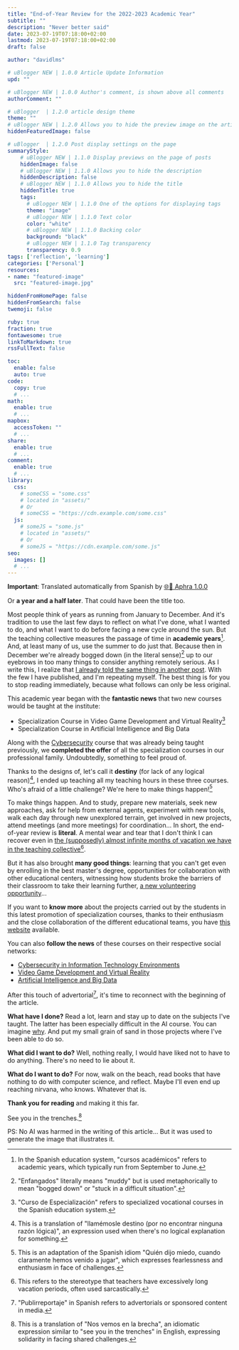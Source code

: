 ```yaml
---
title: "End-of-Year Review for the 2022-2023 Academic Year"
subtitle: ""
description: "Never better said"
date: 2023-07-19T07:18:00+02:00
lastmod: 2023-07-19T07:18:00+02:00
draft: false

author: "davidlms"

# uBlogger NEW | 1.0.0 Article Update Information
upd: ""

# uBlogger NEW | 1.0.0 Author's comment, is shown above all comments
authorComment: ""

# uBlogger  | 1.2.0 article design theme
theme: ""
# uBlogger NEW | 1.2.0 Allows you to hide the preview image on the article page
hiddenFeaturedImage: false

# uBlogger  | 1.2.0 Post display settings on the page
summaryStyle:
    # uBlogger NEW | 1.1.0 Display previews on the page of posts
    hiddenImage: false
    # uBlogger NEW | 1.1.0 Allows you to hide the description
    hiddenDescription: false
    # uBlogger NEW | 1.1.0 Allows you to hide the title
    hiddenTitle: true
    tags:
      # uBlogger NEW | 1.1.0 One of the options for displaying tags
      theme: "image"
      # uBlogger NEW | 1.1.0 Text color
      color: "white"
      # uBlogger NEW | 1.1.0 Backing color
      background: "black"
      # uBlogger NEW | 1.1.0 Tag transparency
      transparency: 0.9
tags: ['reflection', 'learning']
categories: ['Personal']
resources:
- name: "featured-image"
  src: "featured-image.jpg"

hiddenFromHomePage: false
hiddenFromSearch: false
twemoji: false

ruby: true
fraction: true
fontawesome: true
linkToMarkdown: true
rssFullText: false

toc:
  enable: false
  auto: true
code:
  copy: true
  # ...
math:
  enable: true
  # ...
mapbox:
  accessToken: ""
  # ...
share:
  enable: true
  # ...
comment:
  enable: true
  # ...
library:
  css:
    # someCSS = "some.css"
    # located in "assets/"
    # Or
    # someCSS = "https://cdn.example.com/some.css"
  js:
    # someJS = "some.js"
    # located in "assets/"
    # Or
    # someJS = "https://cdn.example.com/some.js"
seo:
  images: []
  # ...
---
```

**Important**: Translated automatically from Spanish by [🌐💬 Aphra 1.0.0](https://github.com/DavidLMS/aphra)

Or **a year and a half later**. That could have been the title too.

Most people think of years as running from January to December. And it's tradition to use the last few days to reflect on what I've done, what I wanted to do, and what I want to do before facing a new cycle around the sun. But the teaching collective measures the passage of time in **academic years**[^1]. And, at least many of us, use the summer to do just that. Because then in December we're already bogged down (in the literal sense)[^2] up to our eyebrows in too many things to consider anything remotely serious. As I write this, I realize that [I already told the same thing in another post](https://davidlms.com/en/2021-y-un-giro-de-270/). With the few I have published, and I'm repeating myself. The best thing is for you to stop reading immediately, because what follows can only be less original.

This academic year began with the **fantastic news** that two new courses would be taught at the institute:

- Specialization Course in Video Game Development and Virtual Reality[^3]
- Specialization Course in Artificial Intelligence and Big Data

Along with the [Cybersecurity](https://fpciberseguridad.com) course that was already being taught previously, we **completed the offer** of all the specialization courses in our professional family. Undoubtedly, something to feel proud of.

Thanks to the designs of, let's call it **destiny** (for lack of any logical reason)[^4], I ended up teaching all my teaching hours in these three courses. Who's afraid of a little challenge? We're here to make things happen![^5]

To make things happen. And to study, prepare new materials, seek new approaches, ask for help from external agents, experiment with new tools, walk each day through new unexplored terrain, get involved in new projects, attend meetings (and more meetings) for coordination... In short, the end-of-year review is **literal**. A mental wear and tear that I don't think I can recover even in [the (supposedly) almost infinite months of vacation we have in the teaching collective](https://www.newtral.es/profesores-vacaciones-verano/20220621/)[^6].

But it has also brought **many good things**: learning that you can't get even by enrolling in the best master's degree, opportunities for collaboration with other educational centers, witnessing how students broke the barriers of their classroom to take their learning further, [a new volunteering opportunity](https://www.linkedin.com/posts/david-romero-santos_he-empezado-en-un-nuevo-puesto-de-voluntario-activity-7025054526109814785-NcEC)...

If you want to **know more** about the projects carried out by the students in this latest promotion of specialization courses, thanks to their enthusiasm and the close collaboration of the different educational teams, you have [this website](https://ies-rafael-alberti.github.io/expoinnova-2023/) available.

You can also **follow the news** of these courses on their respective social networks:

- [Cybersecurity in Information Technology Environments](https://twitter.com/FPCiberSec)
- [Video Game Development and Virtual Reality](https://twitter.com/FPVideojuegosRV)
- [Artificial Intelligence and Big Data](https://twitter.com/FPIABigData)

After this touch of advertorial[^7], it's time to reconnect with the beginning of the article.

**What have I done?** Read a lot, learn and stay up to date on the subjects I've taught. The latter has been especially difficult in the AI course. You can imagine [why](https://www.linkedin.com/pulse/el-año-en-que-la-inteligencia-artificial-despegó-casado-gutiérrez). And put my small grain of sand in those projects where I've been able to do so.

**What did I want to do?** Well, nothing really, I would have liked not to have to do anything. There's no need to lie about it.

**What do I want to do?** For now, walk on the beach, read books that have nothing to do with computer science, and reflect. Maybe I'll even end up reaching nirvana, who knows. Whatever that is.

**Thank you for reading** and making it this far.

See you in the trenches.[^8]

PS: No AI was harmed in the writing of this article... But it was used to generate the image that illustrates it.

[^1]: In the Spanish education system, "cursos académicos" refers to academic years, which typically run from September to June.

[^2]: "Enfangados" literally means "muddy" but is used metaphorically to mean "bogged down" or "stuck in a difficult situation".

[^3]: "Curso de Especialización" refers to specialized vocational courses in the Spanish education system.

[^4]: This is a translation of "llamémosle destino (por no encontrar ninguna razón lógica)", an expression used when there's no logical explanation for something.

[^5]: This is an adaptation of the Spanish idiom "Quién dijo miedo, cuando claramente hemos venido a jugar", which expresses fearlessness and enthusiasm in face of challenges.

[^6]: This refers to the stereotype that teachers have excessively long vacation periods, often used sarcastically.

[^7]: "Publirreportaje" in Spanish refers to advertorials or sponsored content in media.

[^8]: This is a translation of "Nos vemos en la brecha", an idiomatic expression similar to "see you in the trenches" in English, expressing solidarity in facing shared challenges.